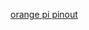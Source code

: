 [orange pi pinout](https://i1.wp.com/oshlab.com/wp-content/uploads/2016/11/Orange-Pi-Zero-Pinout-banner2.jpg?resize=702%2C336&ssl=1)
